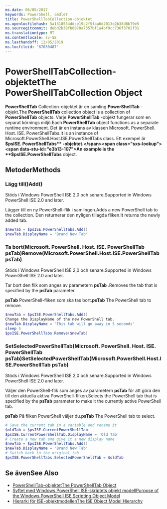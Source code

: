 ```yaml
---
ms.date: 06/05/2017
keywords: PowerShell, cmdlet
title: PowerShellTabCollection-objektet
ms.openlocfilehash: 5a1318534ddce19c2f5faa0d2013e2b38d8b79e5
ms.sourcegitcommit: debd2b38fb8070a7357bf1a4bf9cc736f3702f31
ms.translationtype: MT
ms.contentlocale: sv-SE
ms.lasthandoff: 12/05/2019
ms.locfileid: "67030487"
---
```

# <a name="the-powershelltabcollection-object"></a><span data-ttu-id="e3b13-103">PowerShellTabCollection-objektet</span><span class="sxs-lookup"><span data-stu-id="e3b13-103">The PowerShellTabCollection Object</span></span>

<span data-ttu-id="e3b13-104">**PowerShellTab** Collection-objektet är en samling **PowerShellTab** -objekt.</span><span class="sxs-lookup"><span data-stu-id="e3b13-104">The **PowerShellTab** collection object is a collection of **PowerShellTab** objects.</span></span> <span data-ttu-id="e3b13-105">Varje **PowerShellTab** -objekt fungerar som en separat körnings miljö.</span><span class="sxs-lookup"><span data-stu-id="e3b13-105">Each **PowerShellTab** object functions as a separate runtime environment.</span></span> <span data-ttu-id="e3b13-106">Det är en instans av klassen Microsoft. PowerShell. Host. ISE. PowerShellTabs.</span><span class="sxs-lookup"><span data-stu-id="e3b13-106">It is an instance of Microsoft.PowerShell.Host.ISE.PowerShellTabs class.</span></span> <span data-ttu-id="e3b13-107">Ett exempel är **$psISE. PowerShellTabs** -objektet.</span><span class="sxs-lookup"><span data-stu-id="e3b13-107">An example is the **$psISE.PowerShellTabs** object.</span></span>

## <a name="methods"></a><span data-ttu-id="e3b13-108">Metoder</span><span class="sxs-lookup"><span data-stu-id="e3b13-108">Methods</span></span>

### <a name="add"></a><span data-ttu-id="e3b13-109">Lägg till\(\)</span><span class="sxs-lookup"><span data-stu-id="e3b13-109">Add\(\)</span></span>

<span data-ttu-id="e3b13-110">Stöds i Windows PowerShell ISE 2,0 och senare.</span><span class="sxs-lookup"><span data-stu-id="e3b13-110">Supported in Windows PowerShell ISE 2.0 and later.</span></span>

<span data-ttu-id="e3b13-111">Lägger till en ny PowerShell-flik i samlingen.</span><span class="sxs-lookup"><span data-stu-id="e3b13-111">Adds a new PowerShell tab to the collection.</span></span> <span data-ttu-id="e3b13-112">Den returnerar den nyligen tillagda fliken.</span><span class="sxs-lookup"><span data-stu-id="e3b13-112">It returns the newly added tab.</span></span>

```powershell
$newTab = $psISE.PowerShellTabs.Add()
$newTab.DisplayName = 'Brand New Tab'
```

### <a name="removemicrosoftpowershellhostisepowershelltab-pstab"></a><span data-ttu-id="e3b13-113">Ta bort\(Microsoft. PowerShell. Host. ISE. PowerShellTab psTab\)</span><span class="sxs-lookup"><span data-stu-id="e3b13-113">Remove\(Microsoft.PowerShell.Host.ISE.PowerShellTab psTab\)</span></span>

<span data-ttu-id="e3b13-114">Stöds i Windows PowerShell ISE 2,0 och senare.</span><span class="sxs-lookup"><span data-stu-id="e3b13-114">Supported in Windows PowerShell ISE 2.0 and later.</span></span>

<span data-ttu-id="e3b13-115">Tar bort den flik som anges av parametern **psTab** .</span><span class="sxs-lookup"><span data-stu-id="e3b13-115">Removes the tab that is specified by the **psTab** parameter.</span></span>

<span data-ttu-id="e3b13-116">**psTab** PowerShell-fliken som ska tas bort.</span><span class="sxs-lookup"><span data-stu-id="e3b13-116">**psTab** The PowerShell tab to remove.</span></span>

```powershell
$newTab = $psISE.PowerShellTabs.Add()
Change the DisplayName of the new PowerShell tab.
$newTab.DisplayName = 'This tab will go away in 5 seconds'
sleep 5
$psISE.PowerShellTabs.Remove($newTab)
```

### <a name="setselectedpowershelltabmicrosoftpowershellhostisepowershelltab-pstab"></a><span data-ttu-id="e3b13-117">SetSelectedPowerShellTab\(Microsoft. PowerShell. Host. ISE. PowerShellTab psTab\)</span><span class="sxs-lookup"><span data-stu-id="e3b13-117">SetSelectedPowerShellTab\(Microsoft.PowerShell.Host.ISE.PowerShellTab psTab\)</span></span>

<span data-ttu-id="e3b13-118">Stöds i Windows PowerShell ISE 2,0 och senare.</span><span class="sxs-lookup"><span data-stu-id="e3b13-118">Supported in Windows PowerShell ISE 2.0 and later.</span></span>

<span data-ttu-id="e3b13-119">Väljer den PowerShell-flik som anges av parametern **psTab** för att göra den till den aktuella aktiva PowerShell-fliken.</span><span class="sxs-lookup"><span data-stu-id="e3b13-119">Selects the PowerShell tab that is specified by the **psTab** parameter to make it the currently active PowerShell tab.</span></span>

<span data-ttu-id="e3b13-120">**psTab** På fliken PowerShell väljer du.</span><span class="sxs-lookup"><span data-stu-id="e3b13-120">**psTab** The PowerShell tab to select.</span></span>

```powershell
# Save the current tab in a variable and rename it
$oldTab = $psISE.CurrentPowerShellTab
$psISE.CurrentPowerShellTab.DisplayName = 'Old Tab'
# Create a new tab and give it a new display name
$newTab = $psISE.PowerShellTabs.Add()
$newTab.DisplayName = 'Brand New Tab'
# Switch back to the original tab
$psISE.PowerShellTabs.SelectedPowerShellTab = $oldTab
```

## <a name="see-also"></a><span data-ttu-id="e3b13-121">Se även</span><span class="sxs-lookup"><span data-stu-id="e3b13-121">See Also</span></span>

- [<span data-ttu-id="e3b13-122">PowerShellTab-objektet</span><span class="sxs-lookup"><span data-stu-id="e3b13-122">The PowerShellTab Object</span></span>](The-PowerShellTab-Object.md)
- [<span data-ttu-id="e3b13-123">Syftet med Windows PowerShell ISE-skriptets objekt modell</span><span class="sxs-lookup"><span data-stu-id="e3b13-123">Purpose of the Windows PowerShell ISE Scripting Object Model</span></span>](Purpose-of-the-Windows-PowerShell-ISE-Scripting-Object-Model.md)
- [<span data-ttu-id="e3b13-124">Hierarki för ISE-objektmodellen</span><span class="sxs-lookup"><span data-stu-id="e3b13-124">The ISE Object Model Hierarchy</span></span>](The-ISE-Object-Model-Hierarchy.md)
